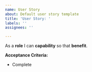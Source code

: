 ```yaml
---
name: User Story
about: Default user story template
title: 'User Story: '
labels: ''
assignees: ''

---
```


As a **role** I can **capability** so that **benefit**.

**Acceptance Criteria:**
- Complete
